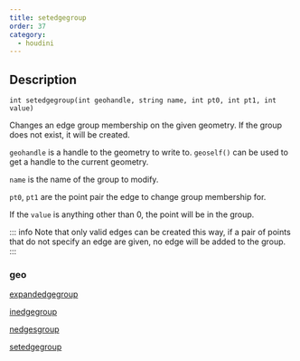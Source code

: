 ```yaml
---
title: setedgegroup
order: 37
category:
  - houdini
---
```


## Description

`int setedgegroup(int geohandle, string name, int pt0, int pt1, int value)`

Changes an edge group membership on the given geometry. If the group does not
exist, it will be created.

`geohandle` is a handle to the geometry to write to. `geoself()` can be used
to get a handle to the current geometry.

`name` is the name of the group to modify.

`pt0`, `pt1` are the point pair the edge to change group membership for.

If the `value` is anything other than 0, the point will be in the group.

::: info Note
that only valid edges can be created this way, if a pair of points that
do not specify an edge are given, no edge will be added to the group.
:::

### geo

[expandedgegroup](expandedgegroup.html)

[inedgegroup](inedgegroup.html)

[nedgesgroup](nedgesgroup.html)

[setedgegroup](setedgegroup.html)
